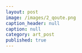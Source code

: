 ```yaml
---
layout: post
image: /images/2_qoute.png
caption_header: null
caption: null
category: art_post
published: true
---
```


